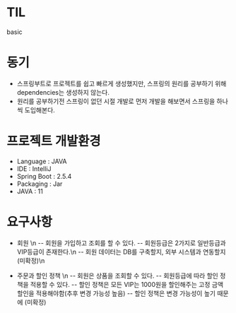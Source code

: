 # TIL
basic
# 동기
 - 스프링부트로 프로젝트를 쉽고 빠르게 생성했지만, 스프링의 원리를 공부하기 위해 dependencies는 생성하지 않는다.
 - 원리를 공부하기전 스프링이 없던 시절 개발로 먼저 개발을 해보면서 스프링을 하나씩 도입해본다.

# 프로젝트 개발환경
- Language : JAVA
- IDE : IntelliJ
- Spring Boot : 2.5.4
- Packaging : Jar
- JAVA : 11

# 요구사항
 - 회원 \n
    -- 회원을 가입하고 조회를 할 수 있다.
    -- 회원등급은 2가지로 일반등급과 VIP등급이 존재한다.\n
    -- 회원 데이터는 DB를 구축할지, 외부 시스템과 연동할지 (미확정)\n
    
 - 주문과 할인 정책 \n
   -- 회원은 상품을 조회할 수 있다.
   -- 회원등급에 따라 할인 정책을 적용할 수 있다.
   -- 할인 정책은 모든 VIP는 1000원을 할인해주는 고정 금액 할인을 적용해야함(추후 변경 가능성 높음)
   -- 할인 정책은 변경 가능성이 높기 때문에 (미확정)
   
  
